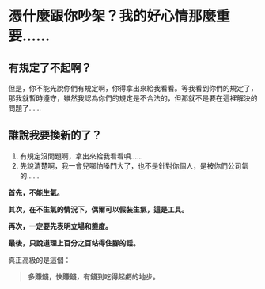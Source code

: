 # 憑什麼跟你吵架？我的好心情那麼重要……

## 有規定了不起啊？

但是，你不能光說你們有規定啊，你得拿出來給我看看。等我看到你們的規定了，那我就暫時遵守，雖然我認為你們的規定是不合法的，但那就不是要在這裡解決的問題了……

## 誰說我要換新的了？

1. 有規定沒問題啊，拿出來給我看看唄……
2. 先說清楚啊，我一會兒哪怕嗓門大了，也不是針對你個人，是被你們公司氣的……

**首先，不能生氣。**

**其次，在不生氣的情況下，偶爾可以假裝生氣，這是工具。**

**再次，一定要先表明立場和態度。**

**最後，只說道理上百分之百站得住腳的話。**

真正高級的是這個：

> **多賺錢，快賺錢，有錢到吃得起虧的地步。**

